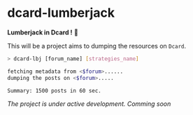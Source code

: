 # dcard-lumberjack
**Lumberjack in Dcard !** :evergreen_tree:

This will be a project aims to dumping the resources on `Dcard`.

```bash
> dcard-lbj [forum_name] [strategies_name]

fetching metadata from <$forum>......
dumping the posts on <$forum>.....

Summary: 1500 posts in 60 sec.
```

*The project is under active development. Comming soon*

